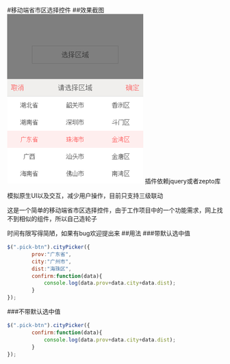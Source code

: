 #移动端省市区选择控件
##效果截图
![image](demo.png)
插件依赖jquery或者zepto库

模拟原生UI以及交互，减少用户操作，目前只支持三级联动

这是一个简单的移动端省市区选择控件，由于工作项目中的一个功能需求，网上找不到相似的组件，所以自己造轮子

时间有限写得简陋，如果有bug欢迎提出来
##用法
###带默认选中值
```javascript
$(".pick-btn").cityPicker({
		prov:"广东省",
		city:"广州市",
		dist:"海珠区",
		confirm:function(data){
			console.log(data.prov+data.city+data.dist);
		}
});
```
###不带默认选中值
```javascript
$(".pick-btn").cityPicker({
		confirm:function(data){
			console.log(data.prov+data.city+data.dist);
		}
});
```
